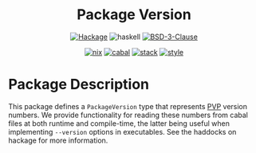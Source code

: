<div align="center">

# Package Version


[![Hackage](https://img.shields.io/hackage/v/package-version)](https://hackage.haskell.org/package/package-version)
![haskell](https://img.shields.io/static/v1?label=&message=9.4&logo=haskell&logoColor=655889&labelColor=2f353e&color=655889)
[![BSD-3-Clause](https://img.shields.io/github/license/tbidne/package-version?color=blue)](https://opensource.org/licenses/BSD-3-Clause)

[![nix](http://img.shields.io/github/actions/workflow/status/tbidne/package-version/nix.yaml?branch=main&label=nix&logo=nixos&logoColor=85c5e7&labelColor=2f353c)](https://github.com/tbidne/package-version/actions/workflows/nix.yaml)
[![cabal](http://img.shields.io/github/actions/workflow/status/tbidne/package-version/cabal.yaml?branch=main&label=cabal&labelColor=2f353c)](https://github.com/tbidne/package-version/actions/workflows/cabal.yaml)
[![stack](http://img.shields.io/github/actions/workflow/status/tbidne/package-version/stack.yaml?branch=main&label=stack&logoColor=white&labelColor=2f353c)](https://github.com/tbidne/package-version/actions/workflows/stack.yaml)
[![style](http://img.shields.io/github/actions/workflow/status/tbidne/package-version/style.yaml?branch=main&label=style&logoColor=white&labelColor=2f353c)](https://github.com/tbidne/package-version/actions/workflows/style.yaml)

</div>

# Package Description

This package defines a `PackageVersion` type that represents [PVP](https://pvp.haskell.org/) version numbers. We provide functionality for reading these numbers from cabal files at both runtime and compile-time, the latter being useful when implementing `--version` options in executables. See the haddocks on hackage for more information.
